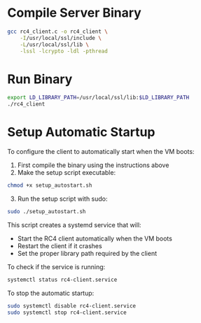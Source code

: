 # Compile Server Binary
```bash
gcc rc4_client.c -o rc4_client \
    -I/usr/local/ssl/include \
    -L/usr/local/ssl/lib \
    -lssl -lcrypto -ldl -pthread
```

# Run Binary
```bash
export LD_LIBRARY_PATH=/usr/local/ssl/lib:$LD_LIBRARY_PATH
./rc4_client
```

# Setup Automatic Startup
To configure the client to automatically start when the VM boots:

1. First compile the binary using the instructions above
2. Make the setup script executable:
```bash
chmod +x setup_autostart.sh
```
3. Run the setup script with sudo:
```bash
sudo ./setup_autostart.sh
```
This script creates a systemd service that will:
- Start the RC4 client automatically when the VM boots
- Restart the client if it crashes
- Set the proper library path required by the client

To check if the service is running:
```bash
systemctl status rc4-client.service
```
To stop the automatic startup:
```bash
sudo systemctl disable rc4-client.service
sudo systemctl stop rc4-client.service
```
